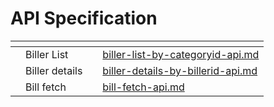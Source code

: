 # API Specification

<table data-view="cards"><thead><tr><th></th><th></th><th></th><th data-hidden data-card-target data-type="content-ref"></th></tr></thead><tbody><tr><td></td><td>Biller List</td><td></td><td><a href="../../api-specification/biller-list-by-categoryid-api.md">biller-list-by-categoryid-api.md</a></td></tr><tr><td></td><td>Biller details</td><td></td><td><a href="../../api-specification/biller-details-by-billerid-api.md">biller-details-by-billerid-api.md</a></td></tr><tr><td></td><td>Bill fetch</td><td></td><td><a href="../../api-specification/bill-fetch-api.md">bill-fetch-api.md</a></td></tr></tbody></table>
